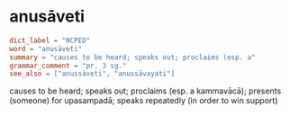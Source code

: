 # anusāveti

``` toml
dict_label = "NCPED"
word = "anusāveti"
summary = "causes to be heard; speaks out; proclaims (esp. a"
grammar_comment = "pr. 3 sg."
see_also = ["anussāveti", "anussāvayati"]
```

causes to be heard; speaks out; proclaims (esp. a kammavācā); presents (someone) for upasampadā; speaks repeatedly (in order to win support)

